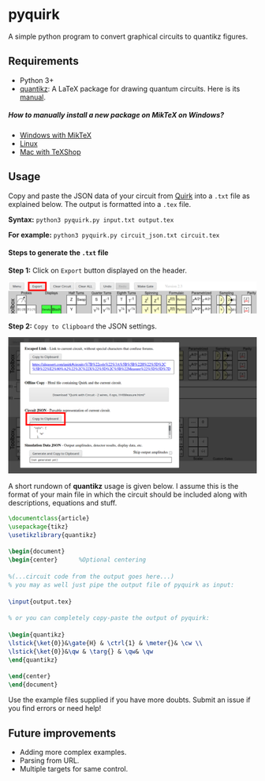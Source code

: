 # pyquirk
A simple python program to convert graphical circuits to quantikz figures.

## Requirements
- Python 3+
- [quantikz](https://ctan.org/pkg/quantikz?lang=en): A LaTeX package for drawing quantum circuits. Here is its [manual](http://mirrors.ibiblio.org/CTAN/graphics/pgf/contrib/quantikz/quantikz.pdf).

##### How to manually install a new package on MikTeX on Windows?
- [Windows with MikTeX](https://tex.stackexchange.com/questions/2063/how-can-i-manually-install-a-package-on-miktex-windows)
- [Linux](https://tex.stackexchange.com/questions/73016/how-do-i-install-an-individual-package-on-a-linux-system)
- [Mac with TeXShop](https://tex.stackexchange.com/questions/12102/how-do-i-install-ctan-packages-on-mac-os-with-texshop)

## Usage

Copy and paste the JSON data of your circuit from [Quirk](https://algassert.com/quirk) into a `.txt` file as explained below. The output is formatted into a `.tex` file.

**Syntax:** `python3 pyquirk.py input.txt output.tex`

**For example:** `python3 pyquirk.py circuit_json.txt circuit.tex`

#### Steps to generate the `.txt` file
**Step 1:** Click on `Export` button displayed on the header.

![Step 1: Click Export button](quirk1-m.png)

**Step 2:** `Copy to Clipboard` the JSON settings.

![Step 2: Click on Copy JSON settings](quirk2.png)

A short rundown of **quantikz** usage is given below. I assume this is the format of your main file in which the circuit should be included along with descriptions, equations and stuff.

```latex
\documentclass{article}
\usepackage{tikz}
\usetikzlibrary{quantikz}

\begin{document}
\begin{center}      %Optional centering

%(...circuit code from the output goes here...)
% you may as well just pipe the output file of pyquirk as input:

\input{output.tex}

% or you can completely copy-paste the output of pyquirk:

\begin{quantikz}
\lstick{\ket{0}}&\gate{H} & \ctrl{1} & \meter{}& \cw \\
\lstick{\ket{0}}&\qw & \targ{} & \qw& \qw
\end{quantikz}

\end{center}
\end{document}
```

Use the example files supplied if you have more doubts. Submit an issue if you find errors or need help!

## Future improvements
- Adding more complex examples.
- Parsing from URL.
- Multiple targets for same control.
